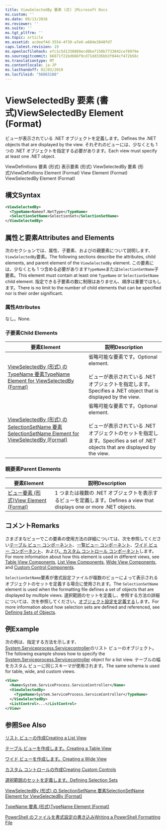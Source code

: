 ```yaml
---
title: ViewSelectedBy 要素 (式) |Microsoft Docs
ms.custom: ''
ms.date: 09/13/2016
ms.reviewer: ''
ms.suite: ''
ms.tgt_pltfrm: ''
ms.topic: article
ms.assetid: acdeef4d-3554-4f39-a7e6-a684e3848fd7
caps.latest.revision: 19
ms.openlocfilehash: efc1c5d1338889ecd0be7150b7733842ce78979e
ms.sourcegitcommit: b6871f21bd666f9cd71dd336bb3f844cf472b56c
ms.translationtype: MT
ms.contentlocale: ja-JP
ms.lasthandoff: 02/03/2019
ms.locfileid: "56863188"
---
```

# <a name="viewselectedby-element-format"></a><span data-ttu-id="6bf68-102">ViewSelectedBy 要素 (書式)</span><span class="sxs-lookup"><span data-stu-id="6bf68-102">ViewSelectedBy Element (Format)</span></span>

<span data-ttu-id="6bf68-103">ビューが表示されている .NET オブジェクトを定義します。</span><span class="sxs-lookup"><span data-stu-id="6bf68-103">Defines the .NET objects that are displayed by the view.</span></span> <span data-ttu-id="6bf68-104">それぞれのビューには、少なくとも 1 つの .NET オブジェクトを指定する必要があります。</span><span class="sxs-lookup"><span data-stu-id="6bf68-104">Each view must specify at least one .NET object.</span></span>

<span data-ttu-id="6bf68-105">ViewDefinitions 要素 (形式) 表示要素 (形式) ViewSelectedBy 要素 (形式)</span><span class="sxs-lookup"><span data-stu-id="6bf68-105">ViewDefinitions Element (Format) View Element (Format) ViewSelectedBy Element (Format)</span></span>

## <a name="syntax"></a><span data-ttu-id="6bf68-106">構文</span><span class="sxs-lookup"><span data-stu-id="6bf68-106">Syntax</span></span>

```xml
<ViewSelectedBy>
  <TypeName>Nameof.NetType</TypeName>
  <SelectionSetName>SelectionSet</SelectionSetName>
</ViewSelectedBy>
```

## <a name="attributes-and-elements"></a><span data-ttu-id="6bf68-107">属性と要素</span><span class="sxs-lookup"><span data-stu-id="6bf68-107">Attributes and Elements</span></span>

<span data-ttu-id="6bf68-108">次のセクションでは、属性、子要素、およびの親要素について説明します、`ViewSelectedBy`要素。</span><span class="sxs-lookup"><span data-stu-id="6bf68-108">The following sections describe the attributes, child elements, and parent element of the `ViewSelectedBy` element.</span></span> <span data-ttu-id="6bf68-109">この要素には、少なくとも 1 つ含める必要があります`TypeName`または`SelectionSetName`子要素。</span><span class="sxs-lookup"><span data-stu-id="6bf68-109">This element must contain at least one `TypeName` or `SelectionSetName` child element.</span></span> <span data-ttu-id="6bf68-110">指定できる子要素の数に制限はありません、順序は重要ではもします。</span><span class="sxs-lookup"><span data-stu-id="6bf68-110">There is no limit to the number of child elements that can be specified nor is their order significant.</span></span>

### <a name="attributes"></a><span data-ttu-id="6bf68-111">属性</span><span class="sxs-lookup"><span data-stu-id="6bf68-111">Attributes</span></span>

<span data-ttu-id="6bf68-112">なし。</span><span class="sxs-lookup"><span data-stu-id="6bf68-112">None.</span></span>

### <a name="child-elements"></a><span data-ttu-id="6bf68-113">子要素</span><span class="sxs-lookup"><span data-stu-id="6bf68-113">Child Elements</span></span>

|<span data-ttu-id="6bf68-114">要素</span><span class="sxs-lookup"><span data-stu-id="6bf68-114">Element</span></span>|<span data-ttu-id="6bf68-115">説明</span><span class="sxs-lookup"><span data-stu-id="6bf68-115">Description</span></span>|
|-------------|-----------------|
|[<span data-ttu-id="6bf68-116">ViewSelectedBy (形式) の TypeName 要素</span><span class="sxs-lookup"><span data-stu-id="6bf68-116">TypeName Element for ViewSelectedBy (Format)</span></span>](./typename-element-for-viewselectedby-format.md)|<span data-ttu-id="6bf68-117">省略可能な要素です。</span><span class="sxs-lookup"><span data-stu-id="6bf68-117">Optional element.</span></span><br /><br /> <span data-ttu-id="6bf68-118">ビューが表示されている .NET オブジェクトを指定します。</span><span class="sxs-lookup"><span data-stu-id="6bf68-118">Specifies a .NET object that is displayed by the view.</span></span>|
|[<span data-ttu-id="6bf68-119">ViewSelectedBy (形式) の SelectionSetName 要素</span><span class="sxs-lookup"><span data-stu-id="6bf68-119">SelectionSetName Element for ViewSelectedBy (Format)</span></span>](./selectionsetname-element-for-viewselectedby-format.md)|<span data-ttu-id="6bf68-120">省略可能な要素です。</span><span class="sxs-lookup"><span data-stu-id="6bf68-120">Optional element.</span></span><br /><br /> <span data-ttu-id="6bf68-121">ビューが表示されている .NET オブジェクトのセットを指定します。</span><span class="sxs-lookup"><span data-stu-id="6bf68-121">Specifies a set of .NET objects that are displayed by the view.</span></span>|

### <a name="parent-elements"></a><span data-ttu-id="6bf68-122">親要素</span><span class="sxs-lookup"><span data-stu-id="6bf68-122">Parent Elements</span></span>

|<span data-ttu-id="6bf68-123">要素</span><span class="sxs-lookup"><span data-stu-id="6bf68-123">Element</span></span>|<span data-ttu-id="6bf68-124">説明</span><span class="sxs-lookup"><span data-stu-id="6bf68-124">Description</span></span>|
|-------------|-----------------|
|[<span data-ttu-id="6bf68-125">ビュー要素 (形式)</span><span class="sxs-lookup"><span data-stu-id="6bf68-125">View Element (Format)</span></span>](./view-element-format.md)|<span data-ttu-id="6bf68-126">1 つまたは複数の .NET オブジェクトを表示するビューを定義します。</span><span class="sxs-lookup"><span data-stu-id="6bf68-126">Defines a view that displays one or more .NET objects.</span></span>|

## <a name="remarks"></a><span data-ttu-id="6bf68-127">コメント</span><span class="sxs-lookup"><span data-stu-id="6bf68-127">Remarks</span></span>

<span data-ttu-id="6bf68-128">さまざまなビューでこの要素の使用方法の詳細については、次を参照してください[テーブル ビュー コンポーネント](./creating-a-table-view.md)、[一覧ビュー コンポーネント](./creating-a-list-view.md)、[ワイド ビュー コンポーネント](./creating-a-wide-view.md)、および[。カスタム コントロール コンポーネント](./creating-custom-controls.md)します。</span><span class="sxs-lookup"><span data-stu-id="6bf68-128">For more information about how this element is used in different views, see [Table View Components](./creating-a-table-view.md), [List View Components](./creating-a-list-view.md), [Wide View Components](./creating-a-wide-view.md), and [Custom Control Components](./creating-custom-controls.md).</span></span>

<span data-ttu-id="6bf68-129">`SelectionSetName`要素が書式設定ファイルが複数のビューによって表示されるオブジェクトのセットを定義する場合に使用されます。</span><span class="sxs-lookup"><span data-stu-id="6bf68-129">The `SelectionSetName` element is used when the formatting file defines a set of objects that are displayed by multiple views.</span></span> <span data-ttu-id="6bf68-130">選択範囲のセットを定義し、参照する方法の詳細については、次を参照してください。[オブジェクト設定を定義する](./defining-selection-sets.md)します。</span><span class="sxs-lookup"><span data-stu-id="6bf68-130">For more information about how selection sets are defined and referenced, see [Defining Sets of Objects](./defining-selection-sets.md).</span></span>

## <a name="example"></a><span data-ttu-id="6bf68-131">例</span><span class="sxs-lookup"><span data-stu-id="6bf68-131">Example</span></span>

<span data-ttu-id="6bf68-132">次の例は、指定する方法を示します、 [System.Serviceprocess.Servicecontroller](/dotnet/api/System.ServiceProcess.ServiceController)のリスト ビューのオブジェクト。</span><span class="sxs-lookup"><span data-stu-id="6bf68-132">The following example shows how to specify the [System.Serviceprocess.Servicecontroller](/dotnet/api/System.ServiceProcess.ServiceController) object for a list view.</span></span> <span data-ttu-id="6bf68-133">テーブルの幅をカスタム ビューに同じスキーマが使用されます。</span><span class="sxs-lookup"><span data-stu-id="6bf68-133">The same schema is used for table, wide, and custom views.</span></span>

```xml
<View>
  <Name>System.ServiceProcess.ServiceController</Name>
  <ViewSelectedBy>
    <TypeName>System.ServiceProcess.ServiceController</TypeName>
  </ViewSelectedBy>
  <ListControl>...</ListControl>
</View>
```

## <a name="see-also"></a><span data-ttu-id="6bf68-134">参照</span><span class="sxs-lookup"><span data-stu-id="6bf68-134">See Also</span></span>

[<span data-ttu-id="6bf68-135">リスト ビューの作成</span><span class="sxs-lookup"><span data-stu-id="6bf68-135">Creating a List View</span></span>](./creating-a-list-view.md)

[<span data-ttu-id="6bf68-136">テーブル ビューを作成します。</span><span class="sxs-lookup"><span data-stu-id="6bf68-136">Creating a Table View</span></span>](./creating-a-table-view.md)

[<span data-ttu-id="6bf68-137">ワイド ビューを作成します。</span><span class="sxs-lookup"><span data-stu-id="6bf68-137">Creating a Wide View</span></span>](./creating-a-wide-view.md)

[<span data-ttu-id="6bf68-138">カスタム コントロールの作成</span><span class="sxs-lookup"><span data-stu-id="6bf68-138">Creating Custom Controls</span></span>](./creating-custom-controls.md)

[<span data-ttu-id="6bf68-139">選択範囲のセットを定義します。</span><span class="sxs-lookup"><span data-stu-id="6bf68-139">Defining Selection Sets</span></span>](./defining-selection-sets.md)

[<span data-ttu-id="6bf68-140">ViewSelectedBy (形式) の SelectionSetName 要素</span><span class="sxs-lookup"><span data-stu-id="6bf68-140">SelectionSetName Element for ViewSelectedBy (Format)</span></span>](./selectionsetname-element-for-viewselectedby-format.md)

[<span data-ttu-id="6bf68-141">TypeName 要素 (形式)</span><span class="sxs-lookup"><span data-stu-id="6bf68-141">TypeName Element (Format)</span></span>](./typename-element-for-viewselectedby-format.md)

[<span data-ttu-id="6bf68-142">PowerShell のファイルを書式設定の書き込み</span><span class="sxs-lookup"><span data-stu-id="6bf68-142">Writing a PowerShell Formatting File</span></span>](./writing-a-powershell-formatting-file.md)

